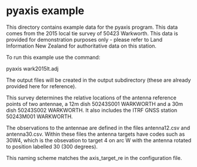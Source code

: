 pyaxis example
==============

This directory contains example data for the pyaxis program.  This data comes from
the 2015 local tie survey of 50423 Warkworth.  This data is provided for demonstration
purposes only - please refer to Land Information New Zealand for authoritative data
on this station.

To run this example use the command:

   pyaxis wark2015lt.adj

The output files will be created in the output subdirectory (these are already 
provided here for reference).  

This survey determines the relative locations of the antenna reference points of 
two antennae, a 12m dish 50243S001 WARKWORTH and a 30m dish 50243S002 WARKWORTH. 
It also includes the ITRF GNSS station 50243M001 WARKWORTH.

The observations to the antennae are defined in the files antenna12.csv and antenna30.csv.
Within these files the antenna targets have codes such as 30W4, which is the obsevation to
target 4 on arc W with the antenna rotated to position labelled 30 (300 degrees).

This naming scheme matches the axis_target_re in the configuration file.
